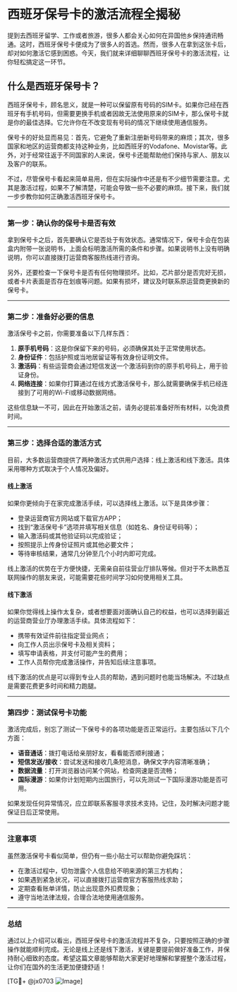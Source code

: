 # 西班牙保号卡的激活流程全揭秘

提到去西班牙留学、工作或者旅游，很多人都会关心如何在异国他乡保持通讯畅通。这时，西班牙保号卡便成为了很多人的首选。然而，很多人在拿到这张卡后，却对如何激活它感到困惑。今天，我们就来详细聊聊西班牙保号卡的激活流程，让你轻松搞定这一环节。

## 什么是西班牙保号卡？

西班牙保号卡，顾名思义，就是一种可以保留原有号码的SIM卡。如果你已经在西班牙有手机号码，但需要更换手机或者因故无法使用原来的SIM卡，那么保号卡就是你的最佳选择。它允许你在不改变现有号码的情况下继续使用通信服务。

保号卡的好处显而易见：首先，它避免了重新注册新号码带来的麻烦；其次，很多国家和地区的运营商都支持这种业务，比如西班牙的Vodafone、Movistar等。此外，对于经常往返于不同国家的人来说，保号卡还能帮助他们保持与家人、朋友以及客户的联系。

不过，尽管保号卡看起来简单易用，但在实际操作中还是有不少细节需要注意。尤其是激活过程，如果不了解清楚，可能会导致一些不必要的麻烦。接下来，我们就一步步教你如何正确激活西班牙保号卡。

---

### 第一步：确认你的保号卡是否有效

拿到保号卡之后，首先要确认它是否处于有效状态。通常情况下，保号卡会在包装盒内附带一张说明书，上面会标明激活所需的条件和步骤。如果说明书上没有明确说明，你可以直接拨打运营商客服热线进行咨询。

另外，还要检查一下保号卡是否有任何物理损坏。比如，芯片部分是否完好无损，或者卡片表面是否存在划痕等问题。如果有损坏，建议及时联系原运营商更换新的保号卡。

---

### 第二步：准备好必要的信息

激活保号卡之前，你需要准备以下几样东西：

1. **原手机号码**：这是你保留下来的号码，必须确保其处于正常使用状态。
2. **身份证件**：包括护照或当地居留证等有效身份证明文件。
3. **激活码**：有些运营商会通过短信发送一个激活码到你的原手机号码上，用于验证身份。
4. **网络连接**：如果你打算通过在线方式激活保号卡，那么就需要确保手机已经连接到了可用的Wi-Fi或移动数据网络。

这些信息缺一不可，因此在开始激活之前，请务必提前准备好所有材料，以免浪费时间。

---

### 第三步：选择合适的激活方式

目前，大多数运营商提供了两种激活方式供用户选择：线上激活和线下激活。具体采用哪种方式取决于个人情况及偏好。

#### 线上激活
如果你更倾向于在家完成激活手续，可以选择线上激活。以下是具体步骤：
- 登录运营商官方网站或下载官方APP；
- 找到“激活保号卡”选项并填写相关信息（如姓名、身份证号码等）；
- 输入激活码或其他验证码以完成验证；
- 按照提示上传身份证照片或其他必要文件；
- 等待审核结果，通常几分钟至几个小时内即可完成。

线上激活的优势在于方便快捷，无需亲自前往营业厅排队等候。但对于不太熟悉互联网操作的朋友来说，可能需要花些时间学习如何使用相关工具。

#### 线下激活
如果你觉得线上操作太复杂，或者想要面对面确认自己的权益，也可以选择到最近的运营商营业厅办理激活手续。具体流程如下：
- 携带有效证件前往指定营业网点；
- 向工作人员出示保号卡及相关资料；
- 填写申请表格，并支付可能产生的费用；
- 工作人员帮你完成激活操作，并告知后续注意事项。

线下激活的优点是可以得到专业人员的帮助，遇到问题时也能当场解决。不过缺点是需要花费更多时间和精力跑腿。

---

### 第四步：测试保号卡功能

激活完成后，别忘了测试一下保号卡的各项功能是否正常运行。主要包括以下几个方面：
- **语音通话**：拨打电话给亲朋好友，看看能否顺利接通；
- **短信发送/接收**：尝试发送和接收几条短消息，确保文字内容清晰准确；
- **数据流量**：打开浏览器访问某个网站，检查网速是否流畅；
- **国际漫游**：如果你计划短期内出国旅行，可以先测试一下国际漫游功能是否可用。

如果发现任何异常情况，应立即联系客服寻求技术支持。记住，及时解决问题才能保证日后正常使用。

---

### 注意事项

虽然激活保号卡看似简单，但仍有一些小贴士可以帮助你避免踩坑：
- 在激活过程中，切勿泄露个人信息给不明来源的第三方机构；
- 如果遇到紧急状况，可以直接拨打运营商官方客服热线求助；
- 定期查看账单详情，防止出现意外扣费现象；
- 遵守当地法律法规，合理合法地使用通信服务。

---

### 总结

通过以上介绍可以看出，西班牙保号卡的激活流程并不复杂，只要按照正确的步骤操作就能顺利完成。无论是线上还是线下激活，关键是要提前做好准备工作，并保持耐心细致的态度。希望这篇文章能够帮助大家更好地理解和掌握整个激活过程，让你们在国外的生活更加便捷舒适！

[TG💪+ @jx0703 ![Image](https://github.com/user-attachments/assets/dbca1d08-cadb-493c-b0ec-ad6f7a83f270)]